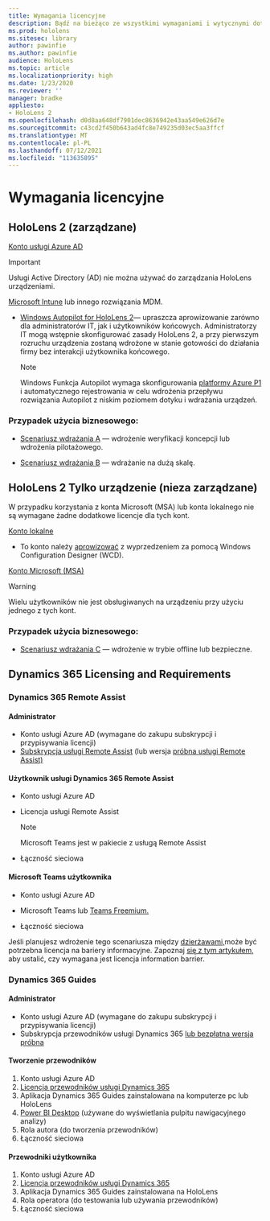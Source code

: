 ```yaml
---
title: Wymagania licencyjne
description: Bądź na bieżąco ze wszystkimi wymaganiami i wytycznymi dotyczącymi licencjonowania, które są potrzebne do zarządzania urządzeniami przenośnymi, HoloLens i usługi Remote Assist.
ms.prod: hololens
ms.sitesec: library
author: pawinfie
ms.author: pawinfie
audience: HoloLens
ms.topic: article
ms.localizationpriority: high
ms.date: 1/23/2020
ms.reviewer: ''
manager: bradke
appliesto:
- HoloLens 2
ms.openlocfilehash: d0d8aa648df7901dec8636942e43aa549e626d7e
ms.sourcegitcommit: c43cd2f450b643ad4fc8e749235d03ec5aa3ffcf
ms.translationtype: MT
ms.contentlocale: pl-PL
ms.lasthandoff: 07/12/2021
ms.locfileid: "113635895"
---
```

# <a name="license-requirements"></a>Wymagania licencyjne

## <a name="hololens-2-device-managed"></a>HoloLens 2 (zarządzane)

[Konto usługi Azure AD](https://docs.microsoft.com/azure/active-directory/)

> [!IMPORTANT]
> Usługi Active Directory (AD) nie można używać do zarządzania HoloLens urządzeniami.

[Microsoft Intune](https://docs.microsoft.com/mem/intune/fundamentals/what-is-intune) lub innego rozwiązania MDM.
- [Windows Autopilot for HoloLens 2](hololens2-autopilot.md)— upraszcza aprowizowanie zarówno dla administratorów IT, jak i użytkowników końcowych. Administratorzy IT mogą wstępnie skonfigurować zasady HoloLens 2, a przy pierwszym rozruchu urządzenia zostaną wdrożone w stanie gotowości do działania firmy bez interakcji użytkownika końcowego. 

  > [!NOTE]
  > Windows Funkcja Autopilot wymaga [](https://docs.microsoft.com/mem/intune/enrollment/windows-enroll#enable-windows-10-automatic-enrollment) skonfigurowania [platformy Azure P1](https://docs.microsoft.com/azure/active-directory/fundamentals/active-directory-whatis) i automatycznego rejestrowania w celu wdrożenia przepływu rozwiązania Autopilot z niskim poziomem dotyku i wdrażania urządzeń. 

### <a name="business-use-case"></a>Przypadek użycia biznesowego: 

- [Scenariusz wdrażania A](hololens-requirements.md#scenario-a-deploy-to-cloud-connected-devices) — wdrożenie weryfikacji koncepcji lub wdrożenia pilotażowego.

- [Scenariusz wdrażania B](hololens-requirements.md#scenario-b-deploy-inside-your-organizations-network) — wdrażanie na dużą skalę.

## <a name="hololens-2-device-only-non-managed"></a>HoloLens 2 Tylko urządzenie (nieza zarządzane)

W przypadku korzystania z konta Microsoft (MSA) lub konta lokalnego nie są wymagane żadne dodatkowe licencje dla tych kont.

[Konto lokalne](https://docs.microsoft.com/windows/security/identity-protection/access-control/local-accounts)

- To konto należy [aprowizować](hololens-provisioning.md#provisioning-package-hololens-wizard) z wyprzedzeniem za pomocą Windows Configuration Designer (WCD).

[Konto Microsoft (MSA)](https://docs.microsoft.com/windows/security/identity-protection/access-control/microsoft-accounts)

> [!WARNING]
> Wielu użytkowników nie jest obsługiwanych na urządzeniu przy użyciu jednego z tych kont.

### <a name="business-use-case"></a>Przypadek użycia biznesowego: 

- [Scenariusz wdrażania C](hololens-requirements.md#scenario-c-deploy-in-secure-offline-environment) — wdrożenie w trybie offline lub bezpieczne.
 
## <a name="dynamics-365-licensing-and-requirements"></a>Dynamics 365 Licensing and Requirements

### <a name="dynamics-365-remote-assist"></a>Dynamics 365 Remote Assist 

#### <a name="admin"></a>Administrator

- Konto usługi Azure AD (wymagane do zakupu subskrypcji i przypisywania licencji)
- [Subskrypcja usługi Remote Assist](https://docs.microsoft.com/dynamics365/mixed-reality/remote-assist/buy-and-deploy-remote-assist) (lub wersja [próbna usługi Remote Assist)](https://docs.microsoft.com/dynamics365/mixed-reality/remote-assist/try-remote-assist)
    
#### <a name="dynamics-365-remote-assist-user"></a>Użytkownik usługi Dynamics 365 Remote Assist

- Konto usługi Azure AD

- Licencja usługi Remote Assist 

  > [!NOTE]
  > Microsoft Teams jest w pakiecie z usługą Remote Assist

- Łączność sieciowa

#### <a name="microsoft-teams-user"></a>Microsoft Teams użytkownika

- Konto usługi Azure AD

- Microsoft Teams lub [Teams Freemium.](https://products.office.com/microsoft-teams/free)

- Łączność sieciowa

Jeśli planujesz wdrożenie tego scenariusza między [dzierżawami,](https://docs.microsoft.com/dynamics365/mixed-reality/remote-assist/cross-tenant-overview#scenario-2-leasing-services-to-other-tenants)może być potrzebna licencja na bariery informacyjne. Zapoznaj [się z tym artykułem,](https://docs.microsoft.com/dynamics365/mixed-reality/remote-assist/cross-tenant-licensing-implementation#step-1-determine-if-information-barriers-are-necessary) aby ustalić, czy wymagana jest licencja information barrier.

### <a name="dynamics-365-guides"></a>Dynamics 365 Guides 

#### <a name="admin"></a>Administrator

- Konto usługi Azure AD (wymagane do zakupu subskrypcji i przypisywania licencji)
- Subskrypcja przewodników usługi Dynamics 365 [lub bezpłatna wersja próbna](https://docs.microsoft.com/dynamics365/mixed-reality/guides/setup-step-one)

#### <a name="guides-author"></a>Tworzenie przewodników

1. Konto usługi Azure AD
1. [Licencja przewodników usługi Dynamics 365](/dynamics365/mixed-reality/guides/requirements)
1. Aplikacja Dynamics 365 Guides zainstalowana na komputerze pc lub HoloLens
1. [Power BI Desktop](https://powerbi.microsoft.com/desktop/) (używane do wyświetlania pulpitu nawigacyjnego analizy)
1. Rola autora (do tworzenia przewodników)
1. Łączność sieciowa

#### <a name="guides-user"></a>Przewodniki użytkownika

1. Konto usługi Azure AD
1. [Licencja przewodników usługi Dynamics 365](/dynamics365/mixed-reality/guides/requirements)
1. Aplikacja Dynamics 365 Guides zainstalowana na HoloLens
1. Rola operatora (do testowania lub używania przewodników)
1. Łączność sieciowa
